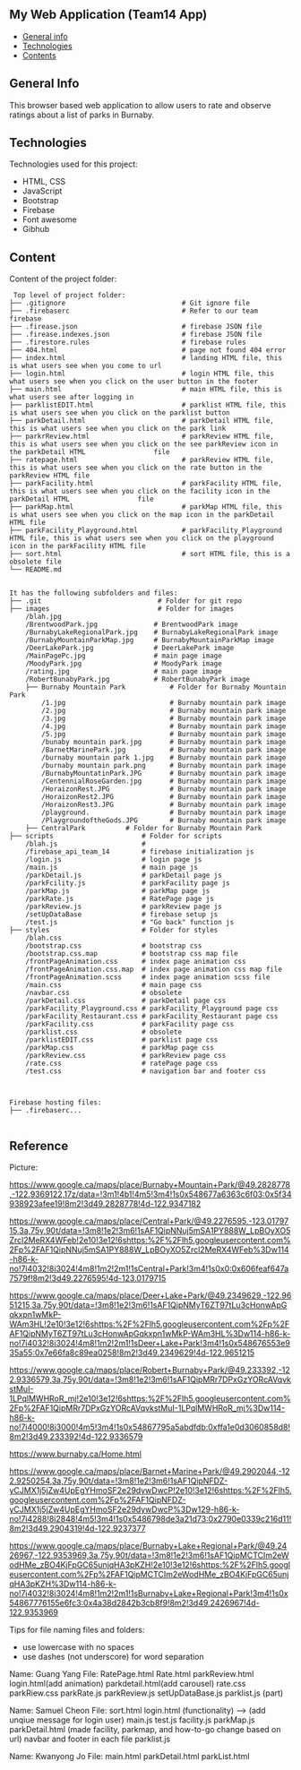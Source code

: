 ## My Web Application (Team14 App)

* [General info](#general-info)
* [Technologies](#technologies)
* [Contents](#content)

## General Info
This browser based web application to allow users to rate and observe ratings about a list of parks in Burnaby.

	
## Technologies
Technologies used for this project:
* HTML, CSS
* JavaScript
* Bootstrap 
* Firebase
* Font awesome
* Gibhub
	
## Content
Content of the project folder:

```
 Top level of project folder: 
├── .gitignore                             # Git ignore file
├── .firebaserc                            # Refer to our team firebase
├── .firease.json                          # firebase JSON file
├── .firease.indexes.json                  # firebase JSON file
├── .firestore.rules                       # firebase rules
├── 404.html                               # page not found 404 error
├── index.html                             # landing HTML file, this is what users see when you come to url
├── login.html                             # login HTML file, this what users see when you click on the user button in the footer                
├── main.html                              # main HTML file, this is what users see after logging in
├── parklistEDIT.html                      # parklist HTML file, this is what users see when you click on the parklist button
├── parkDetail.html                        # parkDetail HTML file, this is what users see when you click on the park link
├── parkrReview.html                       # parkReview HTML file, this is what users see when you click on the see parkReview icon in the parkDetail HTML                 file
├── ratepage.html                          # parkReview HTML file, this is what users see when you click on the rate button in the parkReview HTML file                
├── parkFacility.html                      # parkFacility HTML file, this is what users see when you click on the facility icon in the parkDetail HTML                 file
├── parkMap.html                           # parkMap HTML file, this is what users see when you click on the map icon in the parkDetail HTML file                
├── parkFacility_Playground.html           # parkFacility_Playground HTML file, this is what users see when you click on the playground icon in the parkFacility HTML file
├── sort.html                              # sort HTML file, this is a obsolete file
└── README.md


It has the following subfolders and files:
├── .git                             # Folder for git repo
├── images                           # Folder for images
    /blah.jpg     
    /BrentwoodPark.jpg              # BrentwoodPark image
    /BurnabyLakeRegionalPark.jpg    # BurnabyLakeRegionalPark image
    /BurnabyMountainParkMap.jpg     # BurnabyMountainParkMap image
    /DeerLakePark.jpg               # DeerLakePark image
    /MainPagePc.jpg                 # main page image
    /MoodyPark.jpg                  # MoodyPark image
    /rating.jpg                     # main page image
    /RobertBunabyPark.jpg           # RobertBunabyPark image
    ├── Burnaby Mountain Park           # Folder for Burnaby Mountain Park
        /1.jpg                          # Burnaby mountain park image
        /2.jpg                          # Burnaby mountain park image
        /3.jpg                          # Burnaby mountain park image
        /4.jpg                          # Burnaby mountain park image   
        /5.jpg                          # Burnaby mountain park image
        /bunaby mountain park.jpg       # Burnaby mountain park image
        /BarnetMarinePark.jpg           # Burnaby mountain park image
        /burnaby mountain park 1.jpg    # Burnaby mountain park image
        /burnaby mountain park.png      # Burnaby mountain park image
        /BurnabyMountatinPark.JPG       # Burnaby mountain park image
        /CentennialRoseGarden.jpg       # Burnaby mountain park image
        /HoraizonRest.JPG               # Burnaby mountain park image
        /HoraizonRest2.JPG              # Burnaby mountain park image
        /HoraizonRest3.JPG              # Burnaby mountain park image
        /playground.                    # Burnaby mountain park image
        /PlaygroundoftheGods.JPG        # Burnaby mountain park image
    ├── CentralPark          # Folder for Burnaby Mountain Park
├── scripts                      # Folder for scripts
    /blah.js                     # 
    /firebase_api_team_14        # firebase initialization js
    /login.js                    # login page js
    /main.js                     # main page js
    /parkDetail.js               # parkDetail page js
    /parkFcility.js              # parkFacility page js
    /parkMap.js                  # parkMap page js
    /parkRate.js                 # RatePage page js
    /parkReview.js               # parkReview page js
    /setUpDataBase               # firebase setup js
    /test.js                     # "Go back" function js
├── styles                       # Folder for styles
    /blah.css 
    /bootstrap.css               # bootstrap css
    /bootstrap.css.map           # bootstrap css map file
    /frontPageAnimation.css      # index page animation css
    /frontPageAnimation.css.map  # index page animation css map file
    /frontPageAnimation.scss     # index page animation scss file
    /main.css                    # main page css
    /navbar.css                  # obsolete
    /parkDetail.css              # parkDetail page css
    /parkFacility_Playground.css # parkFacility_Playground page css
    /parkFacility_Restaurant.css # parkFacility_Restaurant page css
    /parkFacility.css            # parkFacility page css
    /parklist.css                # obsolete
    /parklistEDIT.css            # parklist page css
    /parkMap.css                 # parkMap page css
    /parkReview.css              # parkReview page css
    /rate.css                    # ratePage page css
    /test.css                    # navigation bar and footer css

    

Firebase hosting files: 
├── .firebaserc...


```
## Reference
Picture:

https://www.google.ca/maps/place/Burnaby+Mountain+Park/@49.2828778,-122.9369122,17z/data=!3m1!4b1!4m5!3m4!1s0x548677a6363c6f03:0x5f34938923afee19!8m2!3d49.2828778!4d-122.9347182

https://www.google.ca/maps/place/Central+Park/@49.2276595,-123.0179715,3a,75y,90t/data=!3m8!1e2!3m6!1sAF1QipNNuj5mSA1PY888W_LpBOyXO5Zrcl2MeRX4WFeb!2e10!3e12!6shttps:%2F%2Flh5.googleusercontent.com%2Fp%2FAF1QipNNuj5mSA1PY888W_LpBOyXO5Zrcl2MeRX4WFeb%3Dw114-h86-k-no!7i4032!8i3024!4m8!1m2!2m1!1sCentral+Park!3m4!1s0x0:0x606feaf647a7579f!8m2!3d49.2276595!4d-123.0179715

https://www.google.ca/maps/place/Deer+Lake+Park/@49.2349629,-122.9651215,3a,75y,90t/data=!3m8!1e2!3m6!1sAF1QipNMyT6ZT97tLu3cHonwApGqkxpn1wMkP-WAm3HL!2e10!3e12!6shttps:%2F%2Flh5.googleusercontent.com%2Fp%2FAF1QipNMyT6ZT97tLu3cHonwApGqkxpn1wMkP-WAm3HL%3Dw114-h86-k-no!7i4032!8i3024!4m8!1m2!2m1!1sDeer+Lake+Park!3m4!1s0x548676553e935a55:0x7e66fa8c89ea0258!8m2!3d49.2349629!4d-122.9651215

https://www.google.ca/maps/place/Robert+Burnaby+Park/@49.233392,-122.9336579,3a,75y,90t/data=!3m8!1e2!3m6!1sAF1QipMRr7DPxGzYORcAVqvkstMuI-1LPqlMWHRoR_mj!2e10!3e12!6shttps:%2F%2Flh5.googleusercontent.com%2Fp%2FAF1QipMRr7DPxGzYORcAVqvkstMuI-1LPqlMWHRoR_mj%3Dw114-h86-k-no!7i4000!8i3000!4m5!3m4!1s0x54867795a5abdfdb:0xffa1e0d3060858d8!8m2!3d49.233392!4d-122.9336579

https://www.burnaby.ca/Home.html

https://www.google.ca/maps/place/Barnet+Marine+Park/@49.2902044,-122.9250254,3a,75y,90t/data=!3m8!1e2!3m6!1sAF1QipNFDZ-yCJMX1j5jZw4UpEgYHmoSF2e29dywDwcP!2e10!3e12!6shttps:%2F%2Flh5.googleusercontent.com%2Fp%2FAF1QipNFDZ-yCJMX1j5jZw4UpEgYHmoSF2e29dywDwcP%3Dw129-h86-k-no!7i4288!8i2848!4m5!3m4!1s0x5486798de3a21d73:0x2790e0339c216d11!8m2!3d49.2904319!4d-122.9237377


https://www.google.ca/maps/place/Burnaby+Lake+Regional+Park/@49.2426967,-122.9353969,3a,75y,90t/data=!3m8!1e2!3m6!1sAF1QipMCTCIm2eWodHMe_zBO4KjFpGC65unjqHA3pKZH!2e10!3e12!6shttps:%2F%2Flh5.googleusercontent.com%2Fp%2FAF1QipMCTCIm2eWodHMe_zBO4KjFpGC65unjqHA3pKZH%3Dw114-h86-k-no!7i4032!8i3024!4m8!1m2!2m1!1sBurnaby+Lake+Regional+Park!3m4!1s0x54867776155e6fc3:0x4a38d2842b3cb8f9!8m2!3d49.2426967!4d-122.9353969




Tips for file naming files and folders:
* use lowercase with no spaces
* use dashes (not underscore) for word separation

Name: Guang Yang
File: RatePage.html
      Rate.html
      parkReview.html
      login.html(add animation)
      parkdetail.html(add carousel)
      rate.css
      parkRiew.css
      parkRate.js
      parkReview.js
      setUpDataBase.js
      parklist.js (part)

Name: Samuel Cheon
File: sort.html
login.html (functionality) --> (add unqiue message for login user)
main.js
test.js
facility.js
parkMap.js
parkDetail.html (made facility, parkmap, and how-to-go change based on url)
navbar and footer in each file
parklist.js


Name: Kwanyong Jo
File: main.html
    parkDetail.html
    parkList.html

